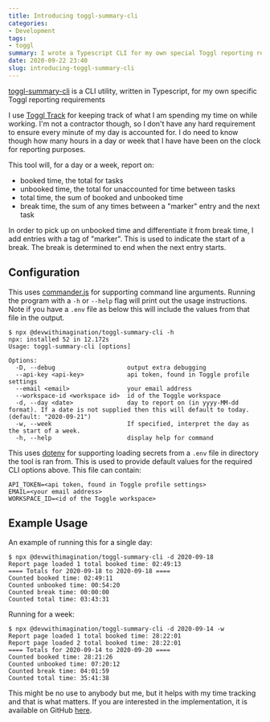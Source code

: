 ```yaml
---
title: Introducing toggl-summary-cli
categories:
- Development
tags:
- toggl
summary: I wrote a Typescript CLI for my own special Toggl reporting requirements
date: 2020-09-22 23:40
slug: introducing-toggl-summary-cli
---
```

[toggl-summary-cli][github] is a CLI utility, written in Typescript, for my own specific Toggl reporting requirements 

I use [Toggl Track][toggl_track] for keeping track of what I am spending my time on while working. I'm not a contractor though, so I don't have any hard requirement to ensure every minute of my day is accounted for. I do need to know though how many hours in a day or week that I have have been on the clock for reporting purposes.

This tool will, for a day or a week, report on:
- booked time, the total for tasks
- unbooked time, the total for unaccounted for time between tasks
- total time, the sum of booked and unbooked time
- break time, the sum of any times between a "marker" entry and the next task

In order to pick up on unbooked time and differentiate it from break time, I add entries with a tag of "marker". This is used to indicate the start of a break. The break is determined to end when the next entry starts. 

## Configuration

This uses [commander.js][commander.js] for supporting command line arguments. Running the program with a `-h` or `--help` flag will print out the usage instructions. Note if you have a `.env` file as below this will include the values from that file in the output. 

```
$ npx @devwithimagination/toggl-summary-cli -h
npx: installed 52 in 12.172s
Usage: toggl-summary-cli [options]

Options:
  -D, --debug                    output extra debugging
  --api-key <api-key>            api token, found in Toggle profile settings
  --email <email>                your email address
  --workspace-id <workspace id>  id of the Toggle workspace
  -d, --day <date>               day to report on (in yyyy-MM-dd format). If a date is not supplied then this will default to today. (default: "2020-09-21")
  -w, --week                     If specified, interpret the day as the start of a week.
  -h, --help                     display help for command
```

This uses [dotenv][dotenv] for supporting loading secrets from a `.env` file in directory the tool is ran from. This is used to provide default values for the required CLI options above. This file can contain:

```
API_TOKEN=<api token, found in Toggle profile settings>
EMAIL=<your email address>
WORKSPACE_ID=<id of the Toggle workspace>

```

## Example Usage 

An example of running this for a single day:
```
$ npx @devwithimagination/toggl-summary-cli -d 2020-09-18
Report page loaded 1 total booked time: 02:49:13
==== Totals for 2020-09-18 to 2020-09-18 ====
Counted booked time: 02:49:11
Counted unbooked time: 00:54:20
Counted break time: 00:00:00
Counted total time: 03:43:31
```

Running for a week:
```
$ npx @devwithimagination/toggl-summary-cli -d 2020-09-14 -w
Report page loaded 1 total booked time: 28:22:01
Report page loaded 2 total booked time: 28:22:01
==== Totals for 2020-09-14 to 2020-09-20 ====
Counted booked time: 28:21:26
Counted unbooked time: 07:20:12
Counted break time: 04:01:59
Counted total time: 35:41:38
```

This might be no use to anybody but me, but it helps with my time tracking and that is what matters. If you are interested in the implementation, it is available on GitHub [here][github].

[github]: https://github.com/dhutchison/toggl-summary-cli "dhutchison/toggl-summary-cli: Typescript CLI for my own special Toggl reporting requirements"
[commander.js]: https://github.com/tj/commander.js/ "tj/commander.js: node.js command-line interfaces made easy"
[toggl_track]: https://toggl.com/track/ "Toggl Track: Effortless Time-Tracking for Any Workflow"
[dotenv]: https://www.npmjs.com/package/dotenv "dotenv  -  npm"
[jest]: https://jestjs.io "Jest - Delightful JavaScript Testing"
[ts-jest]: https://github.com/kulshekhar/ts-jest "kulshekhar/ts-jest: TypeScript preprocessor with sourcemap support for Jest"
